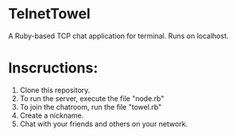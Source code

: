 # TelnetTowel
A Ruby-based TCP chat application for terminal. Runs on localhost.
# Inscructions:
1. Clone this repository.
2. To run the server, execute the file "node.rb"
3. To join the chatroom, run the file "towel.rb"
4. Create a nickname.
5. Chat with your friends and others on your network.
